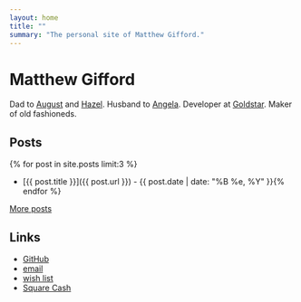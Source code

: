 ```yaml
---
layout: home
title: ""
summary: "The personal site of Matthew Gifford."
---
```


# Matthew Gifford

Dad to [August](http://www.augustgifford.com/) and [Hazel](http://www.hazelgifford.com/). Husband to [Angela](https://twitter.com/_angelcakes_). Developer at [Goldstar](https://www.goldstar.com/). Maker of old fashioneds.

## Posts

{% for post in site.posts limit:3 %}	
* [{{ post.title }}]({{ post.url }}) - {{ post.date | date: "%B %e, %Y" }}{% endfor %} 

[More posts](/posts)

## Links

* [GitHub](https://github.com/mattg)
* [email](mailto:hello@matthewgifford.com)
* [wish list](http://www.amazon.com/gp/registry/wishlist/O31YDA173GFW/ref=cm_wl_rlist_go_o?sort=priority&itemPerPage=25)
* [Square Cash](https://cash.me/$matthewgifford)
